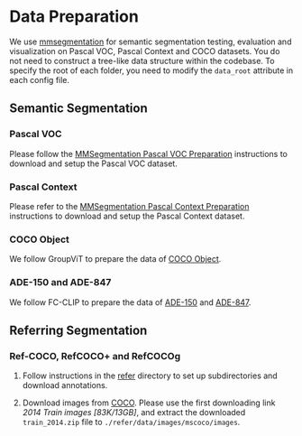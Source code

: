 # Data Preparation

We use [mmsegmentation](https://github.com/open-mmlab/mmsegmentation) for semantic segmentation testing, evaluation and visualization on Pascal VOC, Pascal Context and COCO datasets. You do not need to construct a tree-like data structure within the codebase. To specify the root of each folder, you need to modify the `data_root` attribute in each config file.

## Semantic Segmentation

### Pascal VOC

Please follow the [MMSegmentation Pascal VOC Preparation](https://github.com/open-mmlab/mmsegmentation/blob/master/docs/en/dataset_prepare.md#pascal-voc) instructions to download and setup the Pascal VOC dataset.

### Pascal Context

Please refer to the [MMSegmentation Pascal Context Preparation](https://github.com/open-mmlab/mmsegmentation/blob/master/docs/en/dataset_prepare.md#pascal-context) instructions to download and setup the Pascal Context dataset.

### COCO Object

We follow GroupViT to prepare the data of [COCO Object](https://github.com/NVlabs/GroupViT?tab=readme-ov-file#coco).

### ADE-150 and ADE-847

We follow FC-CLIP to prepare the data of [ADE-150](https://github.com/bytedance/fc-clip/blob/main/datasets/README.md#expected-dataset-structure-for-ade20k-a150) and [ADE-847](https://github.com/bytedance/fc-clip/blob/main/datasets/README.md#expected-dataset-structure-for-ade20k-full-a-847).

## Referring Segmentation

### Ref-COCO, RefCOCO+ and RefCOCOg

1. Follow instructions in the [refer](https://github.com/lichengunc/refer) directory to set up subdirectories
and download annotations.

2. Download images from [COCO](https://cocodataset.org/#download).
Please use the first downloading link *2014 Train images [83K/13GB]*, and extract
the downloaded `train_2014.zip` file to `./refer/data/images/mscoco/images`.
